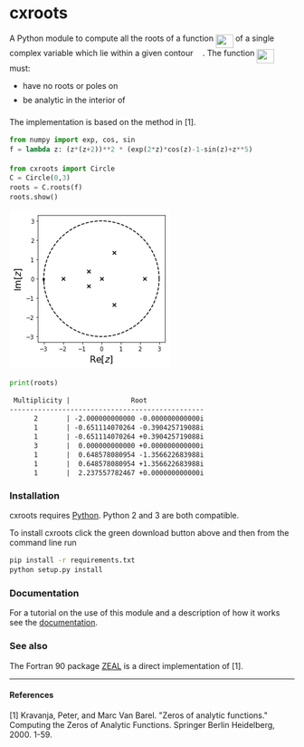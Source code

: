 
# cxroots
A Python module to compute all the roots of a function <img src="https://rawgit.com/RParini/cxroots/multiplicities/svgs/210d22201f1dd53994dc748e91210664.svg?invert_in_darkmode" align=middle width=30.864075pt height=24.56552999999997pt/> of a single complex variable which lie within a given contour <img src="https://rawgit.com/RParini/cxroots/multiplicities/svgs/9b325b9e31e85137d1de765f43c0f8bc.svg?invert_in_darkmode" align=middle width=12.876435000000003pt height=22.381919999999983pt/>.  The function <img src="https://rawgit.com/RParini/cxroots/multiplicities/svgs/210d22201f1dd53994dc748e91210664.svg?invert_in_darkmode" align=middle width=30.864075pt height=24.56552999999997pt/> must:

* have no roots or poles on <img src="https://rawgit.com/RParini/cxroots/multiplicities/svgs/9b325b9e31e85137d1de765f43c0f8bc.svg?invert_in_darkmode" align=middle width=12.876435000000003pt height=22.381919999999983pt/>
* be analytic in the interior of <img src="https://rawgit.com/RParini/cxroots/multiplicities/svgs/9b325b9e31e85137d1de765f43c0f8bc.svg?invert_in_darkmode" align=middle width=12.876435000000003pt height=22.381919999999983pt/>

The implementation is based on the method in [1].


```python
from numpy import exp, cos, sin
f = lambda z: (z*(z+2))**2 * (exp(2*z)*cos(z)-1-sin(z)+z**5)

from cxroots import Circle
C = Circle(0,3)
roots = C.roots(f)
roots.show()
```


![png](README_files/README_1_0.png)



```python
print(roots)
```

     Multiplicity |               Root              
    ------------------------------------------------
          2       | -2.000000000000 -0.000000000000i
          1       | -0.651114070264 -0.390425719088i
          1       | -0.651114070264 +0.390425719088i
          3       |  0.000000000000 +0.000000000000i
          1       |  0.648578080954 -1.356622683988i
          1       |  0.648578080954 +1.356622683988i
          1       |  2.237557782467 +0.000000000000i


### Installation
cxroots requires [Python](https://www.python.org/downloads/).  Python 2 and 3 are both compatible.

To install cxroots click the green download button above and then from the command line run
```bash
pip install -r requirements.txt
python setup.py install
```

### Documentation
For a tutorial on the use of this module and a description of how it works see the [documentation](https://rparini.github.io/cxroots/).

### See also
The Fortran 90 package [ZEAL](http://cpc.cs.qub.ac.uk/summaries/ADKW_v1_0.html) is a direct implementation of [1].

---

#### References
[1] Kravanja, Peter, and Marc Van Barel. "Zeros of analytic functions." Computing the Zeros of Analytic Functions. Springer Berlin Heidelberg, 2000. 1-59.

